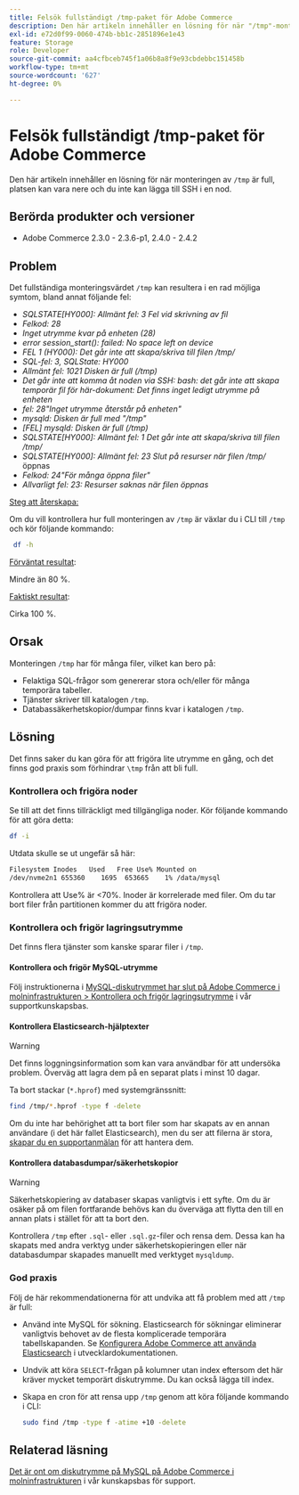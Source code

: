 ```yaml
---
title: Felsök fullständigt /tmp-paket för Adobe Commerce
description: Den här artikeln innehåller en lösning för när "/tmp"-monteringen är full, platsen kan vara nere och du inte kan lägga till SSH i en nod.
exl-id: e72d0f99-0060-474b-bb1c-2851896e1e43
feature: Storage
role: Developer
source-git-commit: aa4cfbceb745f1a06b8a8f9e93cbdebbc151458b
workflow-type: tm+mt
source-wordcount: '627'
ht-degree: 0%

---
```


# Felsök fullständigt /tmp-paket för Adobe Commerce

Den här artikeln innehåller en lösning för när monteringen av `/tmp` är full, platsen kan vara nere och du inte kan lägga till SSH i en nod.

## Berörda produkter och versioner

* Adobe Commerce 2.3.0 - 2.3.6-p1, 2.4.0 - 2.4.2

## Problem

Det fullständiga monteringsvärdet `/tmp` kan resultera i en rad möjliga symtom, bland annat följande fel:

* *SQLSTATE[HY000]: Allmänt fel: 3 Fel vid skrivning av fil*
* *Felkod: 28*
* *Inget utrymme kvar på enheten (28)*
* *error session_start(): failed: No space left on device*
* *FEL 1 (HY000): Det går inte att skapa/skriva till filen /tmp/*
* *SQL-fel: 3, SQLState: HY000*
* *Allmänt fel: 1021 Disken är full (/tmp)*
* *Det går inte att komma åt noden via SSH:*
  *bash: det går inte att skapa temporär fil för här-dokument: Det finns inget ledigt utrymme på enheten*
* *fel: 28&quot;Inget utrymme återstår på enheten&quot;*
* *mysqld: Disken är full med &quot;/tmp&quot;*
* *[FEL] mysqld: Disken är full (/tmp)*
* *SQLSTATE[HY000]: Allmänt fel: 1 Det går inte att skapa/skriva till filen /tmp/*
* *SQLSTATE[HY000]: Allmänt fel: 23 Slut på resurser när filen /tmp/* öppnas
* *Felkod: 24&quot;För många öppna filer&quot;*
* *Allvarligt fel: 23: Resurser saknas när filen öppnas*


<u>Steg att återskapa:</u>

Om du vill kontrollera hur full monteringen av `/tmp` är växlar du i CLI till `/tmp` och kör följande kommando:

```bash
 df -h
```

<u>Förväntat resultat</u>:

Mindre än 80 %.

<u>Faktiskt resultat</u>:

Cirka 100 %.

## Orsak

Monteringen `/tmp` har för många filer, vilket kan bero på:

* Felaktiga SQL-frågor som genererar stora och/eller för många temporära tabeller.
* Tjänster skriver till katalogen `/tmp`.
* Databassäkerhetskopior/dumpar finns kvar i katalogen `/tmp`.

## Lösning

Det finns saker du kan göra för att frigöra lite utrymme en gång, och det finns god praxis som förhindrar `\tmp` från att bli full.

### Kontrollera och frigöra noder

Se till att det finns tillräckligt med tillgängliga noder. Kör följande kommando för att göra detta:

```bash
df -i
```

Utdata skulle se ut ungefär så här:

```bash
Filesystem Inodes   Used   Free Use% Mounted on
/dev/nvme2n1 655360    1695  653665    1% /data/mysql
```

Kontrollera att Use% är &lt;70%. Inoder är korrelerade med filer. Om du tar bort filer från partitionen kommer du att frigöra noder.

### Kontrollera och frigör lagringsutrymme

Det finns flera tjänster som kanske sparar filer i `/tmp`.

#### Kontrollera och frigör MySQL-utrymme

Följ instruktionerna i [MySQL-diskutrymmet har slut på Adobe Commerce i molninfrastrukturen > Kontrollera och frigör lagringsutrymme](https://experienceleague.adobe.com/en/docs/experience-cloud-kcs/kbarticles/ka-27806#check-and-free-up-storage-space) i vår supportkunskapsbas.

#### Kontrollera Elasticsearch-hjälptexter

>[!WARNING]
>
>Det finns loggningsinformation som kan vara användbar för att undersöka problem. Överväg att lagra dem på en separat plats i minst 10 dagar.

Ta bort stackar (`*.hprof`) med systemgränssnitt:

```bash
find /tmp/*.hprof -type f -delete
```

Om du inte har behörighet att ta bort filer som har skapats av en annan användare (i det här fallet Elasticsearch), men du ser att filerna är stora, [skapar du en supportanmälan](/help/help-center-guide/help-center/magento-help-center-user-guide.md#submit-ticket) för att hantera dem.

#### Kontrollera databasdumpar/säkerhetskopior

>[!WARNING]
>
>Säkerhetskopiering av databaser skapas vanligtvis i ett syfte. Om du är osäker på om filen fortfarande behövs kan du överväga att flytta den till en annan plats i stället för att ta bort den.

Kontrollera `/tmp` efter `.sql`- eller `.sql.gz`-filer och rensa dem. Dessa kan ha skapats med andra verktyg under säkerhetskopieringen eller när databasdumpar skapades manuellt med verktyget `mysqldump`.

### God praxis

Följ de här rekommendationerna för att undvika att få problem med att `/tmp` är full:

* Använd inte MySQL för sökning. Elasticsearch för sökningar eliminerar vanligtvis behovet av de flesta komplicerade temporära tabellskapanden. Se [Konfigurera Adobe Commerce att använda Elasticsearch](https://experienceleague.adobe.com/en/docs/commerce-operations/configuration-guide/search/configure-search-engine) i utvecklardokumentationen.
* Undvik att köra `SELECT`-frågan på kolumner utan index eftersom det här kräver mycket temporärt diskutrymme. Du kan också lägga till index.
* Skapa en cron för att rensa upp `/tmp` genom att köra följande kommando i CLI:

  ```bash
  sudo find /tmp -type f -atime +10 -delete
  ```

## Relaterad läsning

[Det är ont om diskutrymme på MySQL på Adobe Commerce i molninfrastrukturen](https://experienceleague.adobe.com/en/docs/experience-cloud-kcs/kbarticles/ka-27806) i vår kunskapsbas för support.
